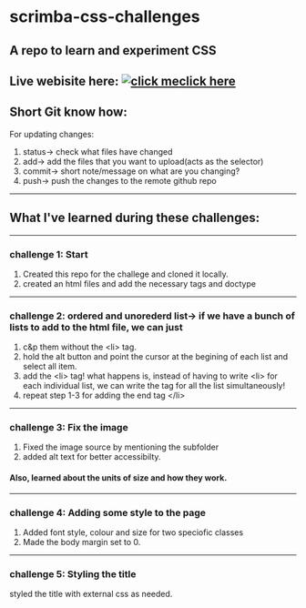# scrimba-css-challenges

## A repo to learn and experiment CSS 
Live webisite here:   [![click me](https://img.icons8.com/dusk/50/000000/mouse-left-click.png)](https://deb-pradhan.github.io/scrimba-css-challenges/)[click here](https://deb-pradhan.github.io/scrimba-css-challenges/)
---
## Short Git know how:
For updating changes:
1. status-> check what files have changed
2. add-> add the files that you want to upload(acts as the selector)
3. commit-> short note/message on what are you changing?
4. push-> push the changes to the remote github repo
___
## What I've learned during these challenges:

--- 

### challenge 1: Start

1. Created this repo for the challege and cloned it locally.
2. created an html files and add the necessary tags and doctype 

---

### challenge 2: ordered and unorederd list-> if we have a bunch of lists to add to the html file, we can just 

1. c&p them without the \<li> tag.
2. hold the alt button and point the cursor at the begining of each list and select all item.
3. add the \<li> tag!
what happens is, instead of having to write \<li> for each individual list, we can write the tag for all the list simultaneously!
4. repeat step 1-3 for adding the end tag \</li>

---

### challenge 3: Fix the image

1. Fixed the image source by mentioning the subfolder
2. added alt text for better accessibilty.
#### Also, learned about the units of size and how they work.
---
### challenge 4: Adding some style to the page
1. Added font style, colour and size for two speciofic classes
2. Made the body margin set to 0.
---
### challenge 5: Styling the title

styled the title with external css as needed. 
